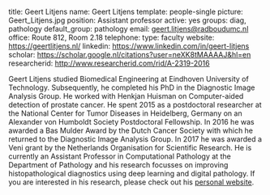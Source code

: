 title: Geert Litjens
name: Geert Litjens
template: people-single
picture: Geert_Litjens.jpg
position: Assistant professor
active: yes
groups: diag, pathology
default_group: pathology
email: geert.litjens@radboudumc.nl
office: Route 812, Room 2.18
telephone:
type: faculty
website: https://geertlitjens.nl/
linkedin: https://www.linkedin.com/in/geert-litjens
scholar: https://scholar.google.nl/citations?user=neXK8tMAAAAJ&hl=en
researcherid: http://www.researcherid.com/rid/A-2319-2016

Geert Litjens studied Biomedical Engineering at Eindhoven University of Technology. Subsequently, he completed his PhD in the Diagnostic Image Analysis Group. He worked with Henkjan Huisman on Computer-aided detection of prostate cancer. He spent 2015 as a postdoctoral researcher at the National Center for Tumor Diseases in Heidelberg, Germany on an Alexander von Humboldt Society Postdoctoral Fellowship. In 2016 he was awarded a Bas Mulder Award by the Dutch Cancer Society with which he returned to the Diagnostic Image Analysis Group. In 2017 he was awarded a Veni grant by the Netherlands Organisation for Scientific Research. He is currently an Assistant Professor in Computational Pathology at the Department of Pathology and his research focusses on improving histopathological diagnostics using deep learning and digital pathology. If you are interested in his research, please check out his [personal website](https://geertlitjens.nl).
